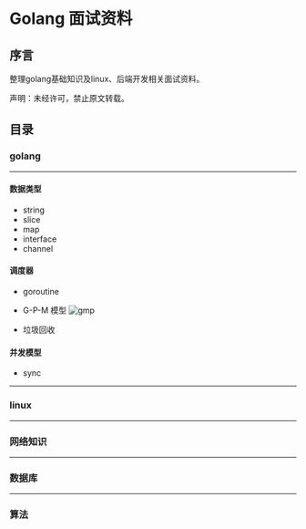 # Golang 面试资料
## 序言

整理golang基础知识及linux、后端开发相关面试资料。

声明：未经许可，禁止原文转载。

## 目录

### golang

------

#### 数据类型

- string
- slice
- map
- interface
- channel

#### 调度器

- goroutine

- G-P-M 模型 
  ![gmp](https://zhaomeng-private.oss-cn-shanghai.aliyuncs.com/images/gmp.png)



- 垃圾回收

#### 并发模型

- sync

------

### linux



------

### 网络知识



------

### 数据库



------

### 算法

